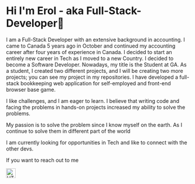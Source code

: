 # Hi I'm Erol - aka Full-Stack-Developer👋


I am a Full-Stack Developer with an extensive background in accounting. I came to Canada 5 years ago in October and continued my accounting career after four years of experience in Canada. I decided to start an entirely new career in Tech as I moved to a new Country. I decided to become a Software Developer. Nowadays, my title is the Student at GA. As a student, I created two different projects, and I will be creating two more projects; you can see my project in my repositories. I have developed a full-stack bookkeeping web application for self-employed and front-end browser base game. 

I like challenges, and I am eager to learn. I believe that writing code and facing the problems in hands-on projects increased my ability to solve the problems.

My passion is to solve the problem since I know myself on the earth. As I continue to solve them in different part of the world

I am currently looking for opportunities in Tech and like to connect with the other devs. 

If you want to reach out to me 

<img align="left" alt="HTML5" width="26px" src="https://cdn.jsdelivr.net/gh/devicons/devicon/icons/html5/html5-original.svg" style="padding-right:10px;" />
